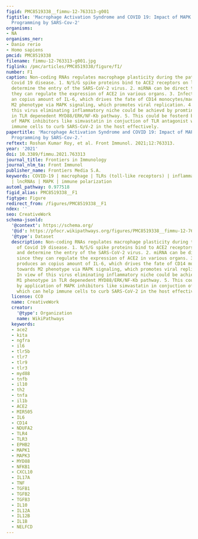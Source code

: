 ```yaml
---
figid: PMC8519338__fimmu-12-763313-g001
figtitle: 'Macrophage Activation Syndrome and COVID 19: Impact of MAPK Driven Immune-Epigenetic
  Programming by SARS-Cov-2'
organisms:
- NA
organisms_ner:
- Danio rerio
- Homo sapiens
pmcid: PMC8519338
filename: fimmu-12-763313-g001.jpg
figlink: /pmc/articles/PMC8519338/figure/f1/
number: F1
caption: Non-coding RNAs regulates macrophage plasticity during the pathogenesis of
  Covid 19 disease. 1. N/S/G spike proteins bind to ACE2 receptors on lung cells and
  determine the entry of the SARS-CoV-2 virus. 2. miRNA can be direct targets since
  they can regulate the expression of ACE2 in various organs. 3. Infection produces
  an copius amount of IL-6, which drives the fate of CD14 monocytes/macrophages towards
  M2 phenotype via MAPK signaling, which promotes viral replication. 4. In view of
  this virus eliminating inflammatory niche could be achievd by promting M1 phenotype
  in TLR depenedent MYD88/ERK/NF-Kb pathway. 5. This could be fosterd by application
  of MAPK inhibitors like simvastatin in conjuction of TLR antagonist which can help
  immune cells to curb SARS-CoV-2 in the host effectively.
papertitle: 'Macrophage Activation Syndrome and COVID 19: Impact of MAPK Driven Immune-Epigenetic
  Programming by SARS-Cov-2.'
reftext: Roshan Kumar Roy, et al. Front Immunol. 2021;12:763313.
year: '2021'
doi: 10.3389/fimmu.2021.763313
journal_title: Frontiers in Immunology
journal_nlm_ta: Front Immunol
publisher_name: Frontiers Media S.A.
keywords: COVID-19 | macrophage | TLRs (toll-like receptors) | inflammasome | miRNA
  | lncRNAs | MAPK | immune polarization
automl_pathway: 0.977518
figid_alias: PMC8519338__F1
figtype: Figure
redirect_from: /figures/PMC8519338__F1
ndex: ''
seo: CreativeWork
schema-jsonld:
  '@context': https://schema.org/
  '@id': https://pfocr.wikipathways.org/figures/PMC8519338__fimmu-12-763313-g001.html
  '@type': Dataset
  description: Non-coding RNAs regulates macrophage plasticity during the pathogenesis
    of Covid 19 disease. 1. N/S/G spike proteins bind to ACE2 receptors on lung cells
    and determine the entry of the SARS-CoV-2 virus. 2. miRNA can be direct targets
    since they can regulate the expression of ACE2 in various organs. 3. Infection
    produces an copius amount of IL-6, which drives the fate of CD14 monocytes/macrophages
    towards M2 phenotype via MAPK signaling, which promotes viral replication. 4.
    In view of this virus eliminating inflammatory niche could be achievd by promting
    M1 phenotype in TLR depenedent MYD88/ERK/NF-Kb pathway. 5. This could be fosterd
    by application of MAPK inhibitors like simvastatin in conjuction of TLR antagonist
    which can help immune cells to curb SARS-CoV-2 in the host effectively.
  license: CC0
  name: CreativeWork
  creator:
    '@type': Organization
    name: WikiPathways
  keywords:
  - ace2
  - kita
  - ngfra
  - il6
  - tlr5b
  - tlr7
  - tlr9
  - tlr3
  - myd88
  - tnfb
  - il10
  - th2
  - tnfa
  - il1b
  - ACE2
  - MIR505
  - IL6
  - CD14
  - NDUFA2
  - TLR4
  - TLR3
  - EPHB2
  - MAPK1
  - MAPK3
  - MYD88
  - NFKB1
  - CXCL10
  - IL17A
  - TNF
  - TGFB1
  - TGFB2
  - TGFB3
  - IL10
  - IL12A
  - IL12B
  - IL1B
  - NELFCD
---
```

